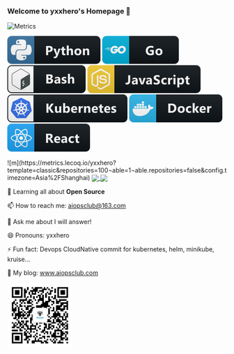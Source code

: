### Welcome to yxxhero's Homepage 👋

![Metrics](https://metrics.lecoq.io/yxxhero?template=classic&repositories=100&notable=1&notable.repositories=false&config.timezone=Asia%2FShanghai)

<p align="left">
  
  <img src="https://github.com/MikeCodesDotNET/ColoredBadges/raw/master/svg/dev/languages/python.svg" alt="python" style="max-width:100%;">
  <img src="https://github.com/MikeCodesDotNET/ColoredBadges/raw/master/svg/dev/languages/go.svg" alt="go" style="max-width:100%;">
  <img src="https://github.com/MikeCodesDotNET/ColoredBadges/raw/master/svg/dev/tools/bash.svg" alt="bash" style="max-width:100%;">
  <img src="https://raw.githubusercontent.com/MikeCodesDotNET/ColoredBadges/master/svg/dev/languages/js.svg" alt="bash" style="max-width:100%;">
  <img src="https://github.com/MikeCodesDotNET/ColoredBadges/raw/master/svg/dev/services/kubernetes.svg" alt="kubernetes" style="max-width:100%;">
  <img src="https://github.com/MikeCodesDotNET/ColoredBadges/raw/master/svg/dev/tools/docker.svg" alt="docker" style="max-width:100%;">
  <img src="https://raw.githubusercontent.com/MikeCodesDotNET/ColoredBadges/master/svg/dev/frameworks/react.svg" alt="bash" style="max-width:100%;">
</p>
![m](https://metrics.lecoq.io/yxxhero?template=classic&repositories=100&notable=1&notable.repositories=false&config.timezone=Asia%2FShanghai)  
<a href="https://github.com/yxxhero">
  <img align="center" height="170px" src="https://github-readme-stats.vercel.app/api?username=yxxhero&show_icons=true&theme=buefy" />
</a>
<a href="https://github.com/yxxhero">
  <img align="center" height="170px" src="https://github-readme-stats.vercel.app/api/top-langs/?username=yxxhero&layout=compact&show_icons=true&theme=buefy" />
</a>

🌱 Learning all about **Open Source**    

📫 How to reach me: aiopsclub@163.com

💬 Ask me about I will answer! 

😄 Pronouns: yxxhero

⚡ Fun fact: Devops CloudNative commit for kubernetes, helm, minikube, kruise...

🔭 My blog: www.aiopsclub.com

<a href="https://www.aiopsclub.com" target="_blank"><img src="wxqrcode.jpg" alt="devops" height="150" align="center"/></a>
<!--
**yxxhero/yxxhero** is a ✨ _special_ ✨ repository because its `README.md` (this file) appears on your GitHub profile.

Here are some ideas to get you started:

- 🔭 I’m currently working on ...
- 🌱 I’m currently learning ...
- 👯 I’m looking to collaborate on ...
- 🤔 I’m looking for help with ...
- 💬 Ask me about ...
- 📫 How to reach me: ...
- 😄 Pronouns: ...
- ⚡ Fun fact: ...
-->
